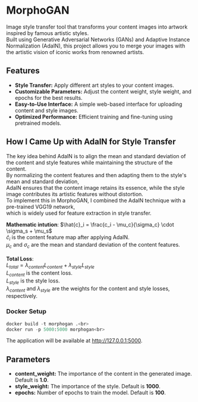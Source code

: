 # MorphoGAN
Image style transfer tool that transforms your content images into artwork inspired by famous artistic styles.<br> Built using Generative Adversarial Networks (GANs) and Adaptive Instance Normalization (AdaIN), this project allows you to merge your images with the artistic vision of iconic works from renowned artists.

## Features

- **Style Transfer:** Apply different art styles to your content images.
- **Customizable Parameters:** Adjust the content weight, style weight, and epochs for the best results.
- **Easy-to-Use Interface:** A simple web-based interface for uploading content and style images.
- **Optimized Performance:** Efficient training and fine-tuning using pretrained models.

## How I Came Up with AdaIN for Style Transfer
The key idea behind AdaIN is to align the mean and standard deviation of the content and style features while maintaining the structure of the content.<br> By normalizing the content features and then adapting them to the style's mean and standard deviation,<br> AdaIN ensures that the content image retains its essence, while the style image contributes its artistic features without distortion.<br>
To implement this in MorphoGAN, I combined the AdaIN technique with a pre-trained VGG19 network,<br> which is widely used for feature extraction in style transfer.<br>

**Mathematic intution**:
$\hat{c}_i = \frac{c_i - \mu_c}{\sigma_c} \cdot \sigma_s + \mu_s$ <br>
$\hat{c}_i$ is the content feature map after applying AdaIN.<br>
$\mu_c$ and $\sigma_c$ are the mean and standard deviation of the content features.<br>
<br>
**Total Loss**: <br>
$L_{total} = \lambda_{content} L_{content} + \lambda_{style} L_{style}$
<br>$L_{content}$ is the content loss.<br>
$L_{style}$ is the style loss.<br>
$\lambda_{content}$ and $\lambda_{style}$ are the weights for the content and style losses, respectively.

### Docker Setup
```python
docker build -t morphogan .<br>
docker run -p 5000:5000 morphogan<br>
```
The application will be available at http://127.0.0.1:5000.
## Parameters

- **content_weight:** The importance of the content in the generated image. Default is **1.0**.
- **style_weight:** The importance of the style. Default is **1000**.
- **epochs:** Number of epochs to train the model. Default is **100**.
